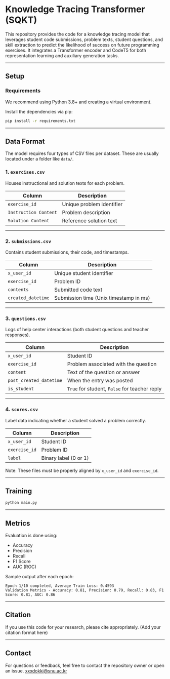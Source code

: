 # Knowledge Tracing Transformer (SQKT)

This repository provides the code for a knowledge tracing model that leverages student code submissions, problem texts, student questions, and skill extraction to predict the likelihood of success on future programming exercises. It integrates a Transformer encoder and CodeT5 for both representation learning and auxiliary generation tasks.

---

## Setup

### Requirements

We recommend using Python 3.8+ and creating a virtual environment.

Install the dependencies via pip:

```bash
pip install -r requirements.txt
```

---

## Data Format

The model requires four types of CSV files per dataset. These are usually located under a folder like `data/`.

### 1. `exercises.csv`

Houses instructional and solution texts for each problem.

| Column                | Description               |
| --------------------- | ------------------------- |
| `exercise_id`         | Unique problem identifier |
| `Instruction Content` | Problem description       |
| `Solution Content`    | Reference solution text   |

---

### 2. `submissions.csv`

Contains student submissions, their code, and timestamps.

| Column             | Description                            |
| ------------------ | -------------------------------------- |
| `x_user_id`        | Unique student identifier              |
| `exercise_id`      | Problem ID                             |
| `contents`         | Submitted code text                    |
| `created_datetime` | Submission time (Unix timestamp in ms) |

---

### 3. `questions.csv`

Logs of help center interactions (both student questions and teacher responses).

| Column                  | Description                                   |
| ----------------------- | --------------------------------------------- |
| `x_user_id`             | Student ID                                    |
| `exercise_id`           | Problem associated with the question          |
| `content`               | Text of the question or answer                |
| `post_created_datetime` | When the entry was posted                     |
| `is_student`            | `True` for student, `False` for teacher reply |

---

### 4. `scores.csv`

Label data indicating whether a student solved a problem correctly.

| Column        | Description           |
| ------------- | --------------------- |
| `x_user_id`   | Student ID            |
| `exercise_id` | Problem ID            |
| `label`       | Binary label (0 or 1) |

Note: These files must be properly aligned by `x_user_id` and `exercise_id`.

---

## Training

```bash
python main.py 
```

---

## Metrics

Evaluation is done using:

* Accuracy
* Precision
* Recall
* F1 Score
* AUC (ROC)

Sample output after each epoch:

```
Epoch 1/10 completed, Average Train Loss: 0.4593
Validation Metrics - Accuracy: 0.81, Precision: 0.79, Recall: 0.83, F1 Score: 0.81, AUC: 0.86
```

---

## Citation

If you use this code for your research, please cite appropriately. (Add your citation format here)

---

## Contact

For questions or feedback, feel free to contact the repository owner or open an issue.
xxxdokki@snu.ac.kr
